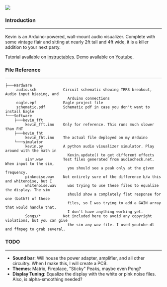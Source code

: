 ![](https://i.imgur.com/gU2tHtN.gif)

### Introduction<hr>
Kevin is an Arduino-powered, wall-mount audio visualizer. Complete with some vintage flair and sitting at nearly 2ft tall and 4ft wide, it is a killer addition to your next party.

Tutorial available on [Instructables](https://www.instructables.com/id/Retro-LED-Strip-Audio-Visualizer/).
Demo available on [Youtube](https://www.youtube.com/watch?v=PSi9F99n9rk).

### File Reference<hr>
```
├───Hardware
     audio.sch            Circuit schematic showing TRRS breakout, Audio input biasing, and 
                            Arduino connections
     eagle.epf            Eagle project file
     schematic.pdf        Schematic pdf in case you don't want to install Eagle
└───Software
    ├───kevin_fft
         kevin_fft.ino    Only for reference. This runs much slower than FHT
    ├───kevin_fht
         kevin_fht.ino    The actual file deployed on my Arduino
    └───simulator
         kevin.py         A python audio visualizer simulator. Play around with the math in
                            Kevin.update() to get different effects
         sin*.wav         Test files generated from audiocheck.net. When input to the sim,
                            you should see a peak only at the given frequency.
         pinknoise.wav    Not entirely sure of the difference b/w this and whitenoise, but I
         whitenoise.wav     was trying to use these files to equalize the display. The sim
                            should show a completely flat response for one (both?) of these
                            files, so I was trying to add a GAIN array that would handle that.
                            I don't have anything working yet.
         Songs/*          Not included here to avoid any copyright violations, but you can give
                            the sim any wav file. I used youtube-dl and ffmpeg to grab several.
```

### TODO<hr>
- **Sound bar**: Will house the power adapter, amplifier, and all other circuitry. When I make this, I will create a PCB.
- **Themes**: Matrix, Fireplace, "Sticky" Peaks, maybe even Pong?
- **Display Tuning**: Equalize the display with the white or pink noise files. Also, is alpha-smoothing needed?
